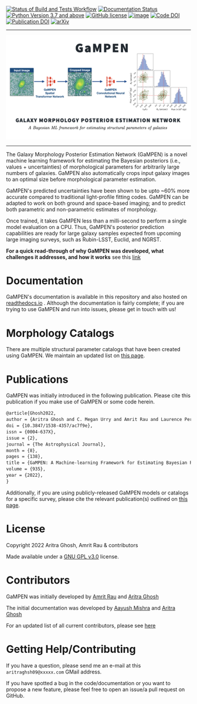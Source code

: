 [![Status of Build and Tests Workflow](https://github.com/aritraghsh09/GaMPEN/actions/workflows/main.yml/badge.svg)](https://github.com/aritraghsh09/GaMPEN/actions/workflows/main.yml)
[![Documentation Status](https://readthedocs.org/projects/gampen/badge/?version=latest)](https://gampen.readthedocs.io/en/latest/?badge=latest)
[![Python Version 3.7 and above](https://img.shields.io/badge/Python-3.7%2B-blue)](https://www.python.org/downloads/)
[![GitHub license](https://img.shields.io/github/license/aritraghsh09/GaMPEN)](https://github.com/aritraghsh09/GaMPEN/blob/master/LICENSE)
[![image](https://img.shields.io/badge/code%20style-black-000000.svg)](https://github.com/psf/black)
[![Code DOI](https://zenodo.org/badge/299731956.svg)](https://zenodo.org/badge/latestdoi/299731956)
[![Publication DOI](https://img.shields.io/badge/publication%20doi-10.3847%2F1538--4357%2Fac7f9e-blue)](https://doi.org/10.3847/1538-4357/ac7f9e)
[![arXiv](https://img.shields.io/badge/arXiv-2207.05107-blue)](https://arxiv.org/abs/2207.05107)

<hr>

![image](./gampen_intro.png)

<hr>

The Galaxy Morphology Posterior Estimation Network (GaMPEN) is a novel
machine learning framework for estimating the Bayesian posteriors (i.e.,
values + uncertainties) of morphological parameters for arbitrarily
large numbers of galaxies. GaMPEN also automatically crops input galaxy
images to an optimal size before morphological parameter estimation.

GaMPEN's predicted uncertainties have been shown to be upto ~60%
more accurate compared to traditional light-profile fitting codes. GaMPEN 
can be adapted to work on both ground and space-based imaging;
and to predict both parametric and non-parametric estimates of
morphology.

Once trained, it takes GaMPEN less than a milli-second to perform a
single model evaluation on a CPU. Thus, GaMPEN's posterior prediction
capabilities are ready for large galaxy samples expected from upcoming
large imaging surveys, such as Rubin-LSST, Euclid, and NGRST.

**For a quick read-through of why GaMPEN was developed, what challenges
it addresses, and how it works** see this
[link](https://gampen.readthedocs.io/en/latest/About_Gampen.html)

# Documentation

GaMPEN's documentation is available in this repository and also hosted 
on [readthedocs.io](https://gampen.readthedocs.io/) . Although the documentation
is fairly complete; if you are trying to use  GaMPEN and run into issues, 
please get in touch with us!

# Morphology Catalogs
There are multiple structural parameter catalogs that have been created using 
GaMPEN. We maintain an updated list on [this page](https://gampen.readthedocs.io/en/latest/Public_data.html).


# Publications
GaMPEN was initially introduced in the following publication. Please cite this publication if you make use of GaMPEN or some code herein.

``` tex
@article{Ghosh2022,
author = {Aritra Ghosh and C. Megan Urry and Amrit Rau and Laurence Perreault-Levasseur and Miles Cranmer and Kevin Schawinski and Dominic Stark and Chuan Tian and Ryan Ofman and Tonima Tasnim Ananna and Connor Auge and Nico Cappelluti and David B. Sanders and Ezequiel Treister},
doi = {10.3847/1538-4357/ac7f9e},
issn = {0004-637X},
issue = {2},
journal = {The Astrophysical Journal},
month = {8},
pages = {138},
title = {GaMPEN: A Machine-learning Framework for Estimating Bayesian Posteriors of Galaxy Morphological Parameters},
volume = {935},
year = {2022},
}
```
Additionally, if you are using publicly-released GaMPEN models or catalogs for a specific survey, please cite the relevant publication(s) outlined on [this page](https://gampen.readthedocs.io/en/latest/Public_data.html).



# License

Copyright 2022 Aritra Ghosh, Amrit Rau & contributors

Made available under a [GNU GPL
v3.0](https://github.com/aritraghsh09/GaMPEN/blob/master/LICENSE)
license.

# Contributors

GaMPEN was initially developed by [Amrit Rau](https://amritrau.xyz/) and
[Aritra Ghosh](http://www.ghosharitra.com/)

The initial documentation was developed by [Aayush
Mishra](https://github.com/aayush2505) and [Aritra
Ghosh](http://www.ghosharitra.com/)

For an updated list of all current contributors, please see
[here](https://github.com/aritraghsh09/GaMPEN/graphs/contributors)

# Getting Help/Contributing

If you have a question, please send me an e-mail at this
`aritraghsh09@xxxxx.com` GMail address.

If you have spotted a bug in the code/documentation or you want to
propose a new feature, please feel free to open an issue/a pull request
on GitHub.
